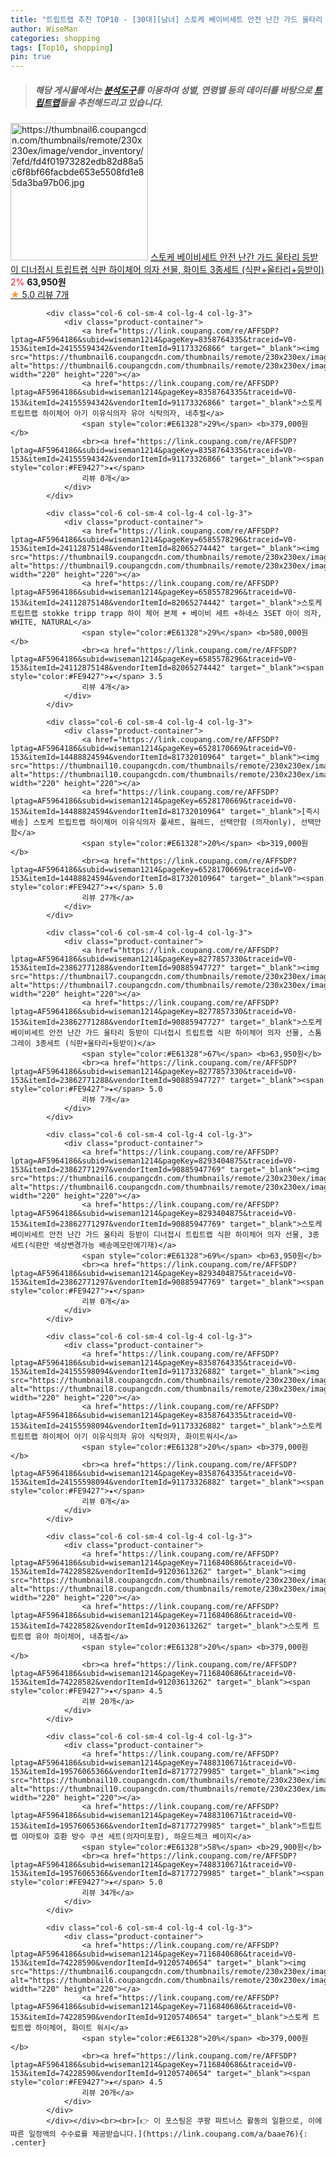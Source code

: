 ```yaml
---
title: "트립트랩 추천 TOP10 - [30대][남녀] 스토케 베이비세트 안전 난간 가드 울타리 등받이 디너접시 트립트랩 식판 하이체어 의자 선물, 화이트 3종세트 (식판+울타리+"
author: WiseMan
categories: shopping
tags: [Top10, shopping]
pin: true
---
```


> ##### 해당 게시물에서는 [**분석도구**](https://itemscout.io/)를 이용하여 **성별**, **연령별** 등의 데이터를 바탕으로 [**트립트랩**](https://link.coupang.com/a/baae76)들을 추천해드리고 있습니다.
<div class="container"><div class="row">
            <div class="col-6 col-sm-4 col-lg-4 col-lg-3">
                <div class="product-container">
                    <a href="https://link.coupang.com/re/AFFSDP?lptag=AF5964186&subid=wiseman1214&pageKey=8277857330&traceid=V0-153&itemId=23862771272&vendorItemId=90885947676" target="_blank"><img src="https://thumbnail6.coupangcdn.com/thumbnails/remote/230x230ex/image/vendor_inventory/7efd/fd4f01973282edb82d88a5c6f8bf66facbde653e5508fd1e85da3ba97b06.jpg" alt="https://thumbnail6.coupangcdn.com/thumbnails/remote/230x230ex/image/vendor_inventory/7efd/fd4f01973282edb82d88a5c6f8bf66facbde653e5508fd1e85da3ba97b06.jpg" width="220" height="220"></a>
                    <a href="https://link.coupang.com/re/AFFSDP?lptag=AF5964186&subid=wiseman1214&pageKey=8277857330&traceid=V0-153&itemId=23862771272&vendorItemId=90885947676" target="_blank">스토케 베이비세트 안전 난간 가드 울타리 등받이 디너접시 트립트랩 식판 하이체어 의자 선물, 화이트 3종세트 (식판+울타리+등받이)</a>
                    <span style="color:#E61328">2%</span> <b>63,950원</b>
                    <br><a href="https://link.coupang.com/re/AFFSDP?lptag=AF5964186&subid=wiseman1214&pageKey=8277857330&traceid=V0-153&itemId=23862771272&vendorItemId=90885947676" target="_blank"><span style="color:#FE9427">★</span> 5.0
                    리뷰 7개</a>
                </div>
            </div>
            
            <div class="col-6 col-sm-4 col-lg-4 col-lg-3">
                <div class="product-container">
                    <a href="https://link.coupang.com/re/AFFSDP?lptag=AF5964186&subid=wiseman1214&pageKey=8358764335&traceid=V0-153&itemId=24155594342&vendorItemId=91173326866" target="_blank"><img src="https://thumbnail6.coupangcdn.com/thumbnails/remote/230x230ex/image/vendor_inventory/ade0/b101deccecac7243d3601d2cb34e326a77a18b664bfe1e38f443692ffba6.jpg" alt="https://thumbnail6.coupangcdn.com/thumbnails/remote/230x230ex/image/vendor_inventory/ade0/b101deccecac7243d3601d2cb34e326a77a18b664bfe1e38f443692ffba6.jpg" width="220" height="220"></a>
                    <a href="https://link.coupang.com/re/AFFSDP?lptag=AF5964186&subid=wiseman1214&pageKey=8358764335&traceid=V0-153&itemId=24155594342&vendorItemId=91173326866" target="_blank">스토케 트립트랩 하이체어 아기 이유식의자 유아 식탁의자, 네추럴</a>
                    <span style="color:#E61328">29%</span> <b>379,000원</b>
                    <br><a href="https://link.coupang.com/re/AFFSDP?lptag=AF5964186&subid=wiseman1214&pageKey=8358764335&traceid=V0-153&itemId=24155594342&vendorItemId=91173326866" target="_blank"><span style="color:#FE9427">★</span> 
                    리뷰 0개</a>
                </div>
            </div>
            
            <div class="col-6 col-sm-4 col-lg-4 col-lg-3">
                <div class="product-container">
                    <a href="https://link.coupang.com/re/AFFSDP?lptag=AF5964186&subid=wiseman1214&pageKey=6585578296&traceid=V0-153&itemId=24112875148&vendorItemId=82065274442" target="_blank"><img src="https://thumbnail9.coupangcdn.com/thumbnails/remote/230x230ex/image/vendor_inventory/8d35/2529aad36b00717184cf4cf22b120009569dbc367ea79ef6ab192252f81b.jpg" alt="https://thumbnail9.coupangcdn.com/thumbnails/remote/230x230ex/image/vendor_inventory/8d35/2529aad36b00717184cf4cf22b120009569dbc367ea79ef6ab192252f81b.jpg" width="220" height="220"></a>
                    <a href="https://link.coupang.com/re/AFFSDP?lptag=AF5964186&subid=wiseman1214&pageKey=6585578296&traceid=V0-153&itemId=24112875148&vendorItemId=82065274442" target="_blank">스토케 트립트랩 stokke tripp trapp 하이 체어 본체 + 베이비 세트 +하네스 3SET 아이 의자, WHITE, NATURAL</a>
                    <span style="color:#E61328">29%</span> <b>580,000원</b>
                    <br><a href="https://link.coupang.com/re/AFFSDP?lptag=AF5964186&subid=wiseman1214&pageKey=6585578296&traceid=V0-153&itemId=24112875148&vendorItemId=82065274442" target="_blank"><span style="color:#FE9427">★</span> 3.5
                    리뷰 4개</a>
                </div>
            </div>
            
            <div class="col-6 col-sm-4 col-lg-4 col-lg-3">
                <div class="product-container">
                    <a href="https://link.coupang.com/re/AFFSDP?lptag=AF5964186&subid=wiseman1214&pageKey=6528170669&traceid=V0-153&itemId=14488824594&vendorItemId=81732010964" target="_blank"><img src="https://thumbnail10.coupangcdn.com/thumbnails/remote/230x230ex/image/0905_amir_MaternityBaby_max3k/e85f/2b8f84f51e3a3926101345680e11c68faae029ec2a47d27f9589769c974d.jpg" alt="https://thumbnail10.coupangcdn.com/thumbnails/remote/230x230ex/image/0905_amir_MaternityBaby_max3k/e85f/2b8f84f51e3a3926101345680e11c68faae029ec2a47d27f9589769c974d.jpg" width="220" height="220"></a>
                    <a href="https://link.coupang.com/re/AFFSDP?lptag=AF5964186&subid=wiseman1214&pageKey=6528170669&traceid=V0-153&itemId=14488824594&vendorItemId=81732010964" target="_blank">[즉시배송] 스토케 트립트랩 하이체어 이유식의자 풀세트, 웜레드, 선택안함 (의자only), 선택안함</a>
                    <span style="color:#E61328">20%</span> <b>319,000원</b>
                    <br><a href="https://link.coupang.com/re/AFFSDP?lptag=AF5964186&subid=wiseman1214&pageKey=6528170669&traceid=V0-153&itemId=14488824594&vendorItemId=81732010964" target="_blank"><span style="color:#FE9427">★</span> 5.0
                    리뷰 27개</a>
                </div>
            </div>
            
            <div class="col-6 col-sm-4 col-lg-4 col-lg-3">
                <div class="product-container">
                    <a href="https://link.coupang.com/re/AFFSDP?lptag=AF5964186&subid=wiseman1214&pageKey=8277857330&traceid=V0-153&itemId=23862771288&vendorItemId=90885947727" target="_blank"><img src="https://thumbnail7.coupangcdn.com/thumbnails/remote/230x230ex/image/vendor_inventory/91aa/22db05df1da5f99edb3500005d371c79c3abb9ff4d7b0893a856fd2623bd.jpg" alt="https://thumbnail7.coupangcdn.com/thumbnails/remote/230x230ex/image/vendor_inventory/91aa/22db05df1da5f99edb3500005d371c79c3abb9ff4d7b0893a856fd2623bd.jpg" width="220" height="220"></a>
                    <a href="https://link.coupang.com/re/AFFSDP?lptag=AF5964186&subid=wiseman1214&pageKey=8277857330&traceid=V0-153&itemId=23862771288&vendorItemId=90885947727" target="_blank">스토케 베이비세트 안전 난간 가드 울타리 등받이 디너접시 트립트랩 식판 하이체어 의자 선물, 스톰그레이 3종세트 (식판+울타리+등받이)</a>
                    <span style="color:#E61328">67%</span> <b>63,950원</b>
                    <br><a href="https://link.coupang.com/re/AFFSDP?lptag=AF5964186&subid=wiseman1214&pageKey=8277857330&traceid=V0-153&itemId=23862771288&vendorItemId=90885947727" target="_blank"><span style="color:#FE9427">★</span> 5.0
                    리뷰 7개</a>
                </div>
            </div>
            
            <div class="col-6 col-sm-4 col-lg-4 col-lg-3">
                <div class="product-container">
                    <a href="https://link.coupang.com/re/AFFSDP?lptag=AF5964186&subid=wiseman1214&pageKey=8293404875&traceid=V0-153&itemId=23862771297&vendorItemId=90885947769" target="_blank"><img src="https://thumbnail6.coupangcdn.com/thumbnails/remote/230x230ex/image/vendor_inventory/797c/d200dba3bac6bc8ce4103b2aae36090369627a1a16887fef2ea8a147862b.jpg" alt="https://thumbnail6.coupangcdn.com/thumbnails/remote/230x230ex/image/vendor_inventory/797c/d200dba3bac6bc8ce4103b2aae36090369627a1a16887fef2ea8a147862b.jpg" width="220" height="220"></a>
                    <a href="https://link.coupang.com/re/AFFSDP?lptag=AF5964186&subid=wiseman1214&pageKey=8293404875&traceid=V0-153&itemId=23862771297&vendorItemId=90885947769" target="_blank">스토케 베이비세트 안전 난간 가드 울타리 등받이 디너접시 트립트랩 식판 하이체어 의자 선물, 3종세트(식판만 색상변경가능 배송메모란에기재)</a>
                    <span style="color:#E61328">69%</span> <b>63,950원</b>
                    <br><a href="https://link.coupang.com/re/AFFSDP?lptag=AF5964186&subid=wiseman1214&pageKey=8293404875&traceid=V0-153&itemId=23862771297&vendorItemId=90885947769" target="_blank"><span style="color:#FE9427">★</span> 
                    리뷰 0개</a>
                </div>
            </div>
            
            <div class="col-6 col-sm-4 col-lg-4 col-lg-3">
                <div class="product-container">
                    <a href="https://link.coupang.com/re/AFFSDP?lptag=AF5964186&subid=wiseman1214&pageKey=8358764335&traceid=V0-153&itemId=24155598094&vendorItemId=91173326882" target="_blank"><img src="https://thumbnail8.coupangcdn.com/thumbnails/remote/230x230ex/image/vendor_inventory/0e59/d4984cc84d50394b3ae3b2c126450af8fe49d277aa0c732e292f9bbfdc40.jpg" alt="https://thumbnail8.coupangcdn.com/thumbnails/remote/230x230ex/image/vendor_inventory/0e59/d4984cc84d50394b3ae3b2c126450af8fe49d277aa0c732e292f9bbfdc40.jpg" width="220" height="220"></a>
                    <a href="https://link.coupang.com/re/AFFSDP?lptag=AF5964186&subid=wiseman1214&pageKey=8358764335&traceid=V0-153&itemId=24155598094&vendorItemId=91173326882" target="_blank">스토케 트립트랩 하이체어 아기 이유식의자 유아 식탁의자, 화이트워시</a>
                    <span style="color:#E61328">20%</span> <b>379,000원</b>
                    <br><a href="https://link.coupang.com/re/AFFSDP?lptag=AF5964186&subid=wiseman1214&pageKey=8358764335&traceid=V0-153&itemId=24155598094&vendorItemId=91173326882" target="_blank"><span style="color:#FE9427">★</span> 
                    리뷰 0개</a>
                </div>
            </div>
            
            <div class="col-6 col-sm-4 col-lg-4 col-lg-3">
                <div class="product-container">
                    <a href="https://link.coupang.com/re/AFFSDP?lptag=AF5964186&subid=wiseman1214&pageKey=7116840686&traceid=V0-153&itemId=74228582&vendorItemId=91203613262" target="_blank"><img src="https://thumbnail8.coupangcdn.com/thumbnails/remote/230x230ex/image/vendor_inventory/7054/b792f008016fbedd4a062b76f28a1570994f459de46f24f2208a1e9c72d2.jpg" alt="https://thumbnail8.coupangcdn.com/thumbnails/remote/230x230ex/image/vendor_inventory/7054/b792f008016fbedd4a062b76f28a1570994f459de46f24f2208a1e9c72d2.jpg" width="220" height="220"></a>
                    <a href="https://link.coupang.com/re/AFFSDP?lptag=AF5964186&subid=wiseman1214&pageKey=7116840686&traceid=V0-153&itemId=74228582&vendorItemId=91203613262" target="_blank">스토케 트립트랩 유아 하이체어, 내츄럴</a>
                    <span style="color:#E61328">20%</span> <b>379,000원</b>
                    <br><a href="https://link.coupang.com/re/AFFSDP?lptag=AF5964186&subid=wiseman1214&pageKey=7116840686&traceid=V0-153&itemId=74228582&vendorItemId=91203613262" target="_blank"><span style="color:#FE9427">★</span> 4.5
                    리뷰 20개</a>
                </div>
            </div>
            
            <div class="col-6 col-sm-4 col-lg-4 col-lg-3">
                <div class="product-container">
                    <a href="https://link.coupang.com/re/AFFSDP?lptag=AF5964186&subid=wiseman1214&pageKey=7488310671&traceid=V0-153&itemId=19576065366&vendorItemId=87177279985" target="_blank"><img src="https://thumbnail10.coupangcdn.com/thumbnails/remote/230x230ex/image/vendor_inventory/950a/1645dcfd5be548b15154f9754eed687432286e95cbf60dda4e158f9fc482.jpeg" alt="https://thumbnail10.coupangcdn.com/thumbnails/remote/230x230ex/image/vendor_inventory/950a/1645dcfd5be548b15154f9754eed687432286e95cbf60dda4e158f9fc482.jpeg" width="220" height="220"></a>
                    <a href="https://link.coupang.com/re/AFFSDP?lptag=AF5964186&subid=wiseman1214&pageKey=7488310671&traceid=V0-153&itemId=19576065366&vendorItemId=87177279985" target="_blank">트립트랩 야마토야 호환 방수 쿠션 세트(의자미포함), 하운드체크 베이지</a>
                    <span style="color:#E61328">58%</span> <b>29,900원</b>
                    <br><a href="https://link.coupang.com/re/AFFSDP?lptag=AF5964186&subid=wiseman1214&pageKey=7488310671&traceid=V0-153&itemId=19576065366&vendorItemId=87177279985" target="_blank"><span style="color:#FE9427">★</span> 5.0
                    리뷰 34개</a>
                </div>
            </div>
            
            <div class="col-6 col-sm-4 col-lg-4 col-lg-3">
                <div class="product-container">
                    <a href="https://link.coupang.com/re/AFFSDP?lptag=AF5964186&subid=wiseman1214&pageKey=7116840686&traceid=V0-153&itemId=74228590&vendorItemId=91205740654" target="_blank"><img src="https://thumbnail6.coupangcdn.com/thumbnails/remote/230x230ex/image/vendor_inventory/f932/81c93278fc1528ed7dbb594826fbcb5cf43184a307f9c43f68cd27c0f89d.jpg" alt="https://thumbnail6.coupangcdn.com/thumbnails/remote/230x230ex/image/vendor_inventory/f932/81c93278fc1528ed7dbb594826fbcb5cf43184a307f9c43f68cd27c0f89d.jpg" width="220" height="220"></a>
                    <a href="https://link.coupang.com/re/AFFSDP?lptag=AF5964186&subid=wiseman1214&pageKey=7116840686&traceid=V0-153&itemId=74228590&vendorItemId=91205740654" target="_blank">스토케 트립트랩 하이체어, 화이트 워시</a>
                    <span style="color:#E61328">20%</span> <b>379,000원</b>
                    <br><a href="https://link.coupang.com/re/AFFSDP?lptag=AF5964186&subid=wiseman1214&pageKey=7116840686&traceid=V0-153&itemId=74228590&vendorItemId=91205740654" target="_blank"><span style="color:#FE9427">★</span> 4.5
                    리뷰 20개</a>
                </div>
            </div>
            </div></div><br><br>[👉 이 포스팅은 쿠팡 파트너스 활동의 일환으로, 이에 따른 일정액의 수수료를 제공받습니다.](https://link.coupang.com/a/baae76){: .center}